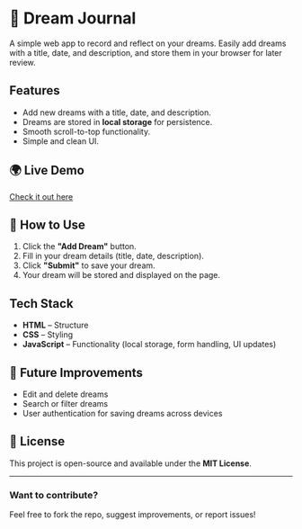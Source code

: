 # 🌙 Dream Journal

A simple web app to record and reflect on your dreams. Easily add dreams with a title, date, and description, and store them in your browser for later review.

## Features
- Add new dreams with a title, date, and description.
- Dreams are stored in **local storage** for persistence.
- Smooth scroll-to-top functionality.
- Simple and clean UI.

## 🌍 Live Demo
[Check it out here](https://simonsjostrand-portfolio.github.io/dream-journal/)  

## 📖 How to Use
1. Click the **"Add Dream"** button.
2. Fill in your dream details (title, date, description).
3. Click **"Submit"** to save your dream.
4. Your dream will be stored and displayed on the page.

## Tech Stack
- **HTML** – Structure  
- **CSS** – Styling  
- **JavaScript** – Functionality (local storage, form handling, UI updates)

## 📌 Future Improvements
- Edit and delete dreams  
- Search or filter dreams  
- User authentication for saving dreams across devices  

## 📄 License
This project is open-source and available under the **MIT License**.

---

### Want to contribute?
Feel free to fork the repo, suggest improvements, or report issues!

